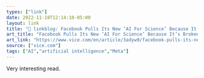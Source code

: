 ```yaml
---
types: ["link"]
date: 2022-11-18T12:14:10-05:00
layout: link
title: "🔗 linkblog: Facebook Pulls Its New ‘AI For Science’ Because It’s Broken and Terrible'"
art_title: "Facebook Pulls Its New ‘AI For Science’ Because It’s Broken and Terrible"
art_link: "https://www.vice.com/en/article/3adyw9/facebook-pulls-its-new-ai-for-science-because-its-broken-and-terrible"
source: ["vice.com"]
tags: ["AI","artificial intelligence","Meta"]
---
```

Very interesting read.  
 
